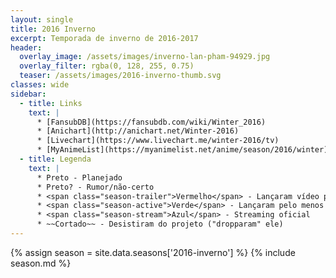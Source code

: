 ```yaml
---
layout: single
title: 2016 Inverno
excerpt: Temporada de inverno de 2016‑2017
header:
  overlay_image: /assets/images/inverno-lan-pham-94929.jpg
  overlay_filter: rgba(0, 128, 255, 0.75)
  teaser: /assets/images/2016-inverno-thumb.svg
classes: wide
sidebar:
  - title: Links
    text: |
      * [FansubDB](https://fansubdb.com/wiki/Winter_2016)
      * [Anichart](http://anichart.net/Winter-2016)
      * [Livechart](https://www.livechart.me/winter-2016/tv)
      * [MyAnimeList](https://myanimelist.net/anime/season/2016/winter)
  - title: Legenda
    text: |
      * Preto - Planejado
      * Preto? - Rumor/não-certo
      * <span class="season-trailer">Vermelho</span> - Lançaram vídeo promocional ou trailer
      * <span class="season-active">Verde</span> - Lançaram pelo menos um episódio
      * <span class="season-stream">Azul</span> - Streaming oficial
      * ~~Cortado~~ - Desistiram do projeto ("dropparam" ele)
---
```


<!-- Para editar a tabela abra o arquivo /data/seasons/2016-inverno.yml -->
{% assign season = site.data.seasons['2016-inverno'] %}
{% include season.md %}
